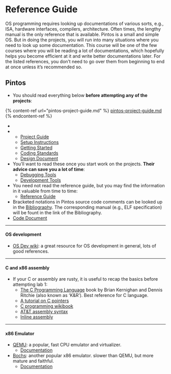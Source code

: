 # Reference Guide

OS programming requires looking up documentations of various sorts, e.g., ISA, hardware interfaces, compilers, architecture. Often times, the lengthy manual is the only reference that is available. Pintos is a small and simple OS. But in doing the projects, you will run into many situations where you need to look up some documentation. This course will be one of the few courses where you will be reading a lot of documentations, which hopefully helps you become efficient at it and write better documentations later. For the listed references, you don’t need to go over them from beginning to end at once unless it’s recommended so.

## Pintos <a href="#pintos" id="pintos"></a>

* You should read everything below **before attempting any of the projects**:

{% content-ref url="pintos-project-guide.md" %}
[pintos-project-guide.md](pintos-project-guide.md)
{% endcontent-ref %}

*
*
  * [Project Guide](broken-reference)
  * [Setup Instructions](https://www.cs.jhu.edu/\~huang/cs318/fall21/project/setup.html)
  * [Getting Started](https://www.cs.jhu.edu/\~huang/cs318/fall21/project/pintos\_1.html)
  * [Coding Standards](https://www.cs.jhu.edu/\~huang/cs318/fall21/project/pintos\_9.html)
  * [Design Document](https://www.cs.jhu.edu/\~huang/cs318/fall21/project/pintos\_10.html)
* You’ll want to read these once you start work on the projects. **Their advice can save you a lot of time**:
  * [Debugging Tools](https://www.cs.jhu.edu/\~huang/cs318/fall21/project/pintos\_11.html)
  * [Development Tools](https://www.cs.jhu.edu/\~huang/cs318/fall21/project/pintos\_12.html)
* You need not read the reference guide, but you may find the information in it valuable from time to time:
  * [Reference Guide](https://www.cs.jhu.edu/\~huang/cs318/fall21/project/pintos\_7.html)
* Bracketed notations in Pintos source code comments can be looked up in the [Bibliography](https://www.cs.jhu.edu/\~huang/cs318/fall21/project/pintos\_14.html). The corresponding manual (e.g., ELF specification) will be fount in the link of the Bibliography.
* [Code Document](https://jhu-cs318.github.io/pintos-doxygen/html/index.html)

***

#### OS development <a href="#os-development" id="os-development"></a>

* [OS Dev wiki](https://wiki.osdev.org/Main\_Page): a great resource for OS development in general, lots of good references.

***

#### C and x86 assembly <a href="#c-and-x86-assembly" id="c-and-x86-assembly"></a>

* If your C or assembly are rusty, it is useful to recap the basics before attempting lab 1:
  * [The C Programming Language](https://catalyst.library.jhu.edu/catalog/bib\_651579) book by Brian Kernighan and Dennis Ritchie (also known as ‘K\&R’). Best reference for C language.
  * [A tutorial on C pointers](https://www.cs.jhu.edu/\~huang/cs318/fall21/project/project/specs/pointers.pdf)
  * [C programming wikibook](https://en.wikibooks.org/wiki/C\_Programming)
  * [AT\&T assembly syntax](https://en.wikibooks.org/wiki/X86\_Assembly/GAS\_Syntax)
  * [Inline assembly](https://wiki.osdev.org/Inline\_Assembly)

***

#### x86 Emulator <a href="#x86-emulator" id="x86-emulator"></a>

* [QEMU](http://www.qemu.org): a popular, fast CPU emulator and virtualizer.
  * [Documentation](http://wiki.qemu.org/Qemu-doc.html)
* [Bochs](http://bochs.sourceforge.net): another popular x86 emulator. slower than QEMU, but more mature and faithful.
  * [Documentation](https://www.cs.jhu.edu/\~huang/cs318/fall21/project/references.html)
